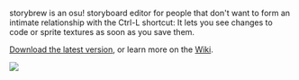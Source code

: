 ﻿storybrew is an osu! storyboard editor for people that don't want to form an intimate relationship with the Ctrl-L shortcut: It lets you see changes to code or sprite textures as soon as you save them.

[Download the latest version](https://github.com/Damnae/storybrew/releases/latest), or learn more on the [Wiki](https://github.com/Damnae/storybrew/wiki).

[![](http://puu.sh/po6Tt/00d807e1ae.png)](https://github.com/Damnae/storybrew/wiki)
